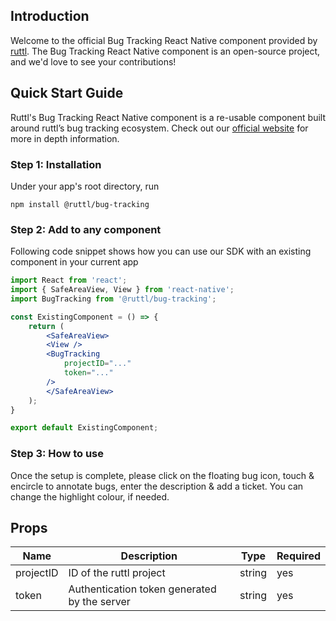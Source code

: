 ## Introduction

Welcome to the official Bug Tracking React Native component provided by [ruttl](https://ruttl.com/mobile-app-feedback/). The Bug Tracking React Native component is an open-source project, and we'd love to see your contributions!

## Quick Start Guide
Ruttl's Bug Tracking React Native component is a re-usable component built around ruttl’s bug tracking ecosystem. Check out our [official website](https://ruttl.com/mobile-app-feedback/) for more in depth information.

### Step 1: Installation
Under your app's root directory, run
```shell
npm install @ruttl/bug-tracking
```

### Step 2: Add to any component
Following code snippet shows how you can use our SDK with an existing component in your current app

```jsx
import React from 'react';
import { SafeAreaView, View } from 'react-native';
import BugTracking from '@ruttl/bug-tracking';

const ExistingComponent = () => {
    return (
        <SafeAreaView>
        <View />
        <BugTracking
            projectID="..."
            token="..."
        />
        </SafeAreaView>
    );
}

export default ExistingComponent;
```
### Step 3: How to use
Once the setup is complete, please click on the floating bug icon, touch & encircle to annotate bugs, enter the description & add a ticket. You can change the highlight colour, if needed.

## Props

| Name      | Description                                  | Type | Required |
|-----------|----------------------------------------------|------|----------|
| projectID | ID of the ruttl project                      | string | yes  |
| token     | Authentication token generated by the server | string | yes |

